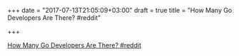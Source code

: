 +++
date = "2017-07-13T21:05:09+03:00"
draft = true
title = "How Many Go Developers Are There?  #reddit"

+++

<p><a href="https://t.co/pJVyLEChY1">How Many Go Developers Are There?  #reddit</a></p>